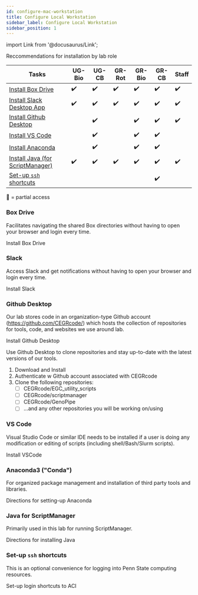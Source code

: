 ```yaml
---
id: configure-mac-workstation
title: Configure Local Workstation
sidebar_label: Configure Local Workstation
sidebar_position: 1
---
```


import Link from '@docusaurus/Link';

Reccommendations for installation by lab role

| Tasks                                                      | UG-Bio | UG-CB | GR-Rot | GR-Bio | GR-CB | Staff |
| ---------------------------------------------------------- | ------ | ----- | ------ | ------ | ----- | ----- |
| [Install Box Drive][box-drive]                             | ✔️      | ✔️     | ✔️      | ✔️      | ✔️     | ✔️     |
| [Install Slack Desktop App][slack]                         | ✔️      | ✔️     | ✔️      | ✔️      | ✔️     | ✔️     |
| [Install Github Desktop][github-desktop]                   |        | ✔️     |        | ✔️      | ✔️     | ✔️     |
| [Install VS Code][vs-code]                                 |        | ✔️     |        | ✔️      | ✔️     |       |
| [Install Anaconda][anaconda3-conda]                               |        | ✔️     |        | ✔️      | ✔️     |       |
| [Install Java (for ScriptManager)][java-for-scriptmanager] | ✔️      | ✔️     | ✔️      | ✔️      | ✔️     | ✔️     |
| [Set-up `ssh` shortcuts][set-up-ssh-shortcuts]             |        |       |        |        | ✔️     |       |

🥥 = partial access

### Box Drive

Facilitates navigating the shared Box directories without having to open your browser and login every time.

<Link
  className="button button--primary"
  href="https://support.box.com/hc/en-us/articles/360043697474-Installing-and-Updating-Box-Drive">
  Install Box Drive
</Link>

### Slack

Access Slack and get notifications without having to open your browser and login every time.

<Link
  className="button button--primary"
  href="https://slack.com/downloads/mac">
  Install Slack
</Link>

### Github Desktop

Our lab stores code in an organization-type Github account (https://github.com/CEGRcode/) which hosts the collection of repositories for tools, code, and websites we use around lab.

<Link
  className="button button--primary"
  href="https://desktop.github.com/">
  Install Github Desktop
</Link>

Use Github Desktop to clone repositories and stay up-to-date with the latest versions of our tools.

1. Download and Install
2. Authenticate w Github account associated with CEGRcode
3. Clone the following repositories:
   - [ ] CEGRcode/EGC_utility_scripts
   - [ ] CEGRcode/scriptmanager
   - [ ] CEGRcode/GenoPipe
   - [ ] ...and any other repositories you will be working on/using

### VS Code

Visual Studio Code or similar IDE needs to be installed if a user is doing any modification or editing of scripts (including shell/Bash/Slurm scripts).

<Link
  className="button button--primary"
  href="https://code.visualstudio.com/">
  Install VSCode
</Link>

### Anaconda3 ("Conda")
For organized package management and installation of third party tools and libraries.

<Link
  className="button button--primary"
  href="./condatutorial">
  Directions for setting-up Anaconda
</Link>

### Java for ScriptManager

Primarily used in this lab for running ScriptManager.

<Link
  className="button button--primary"
  href="https://pughlab.mbg.cornell.edu/scriptmanager-docs/docs/#-dependencies-just-java">
  Directions for installing Java
</Link>

### Set-up `ssh` shortcuts

This is an optional convenience for logging into Penn State computing resources.

<Link
  className="button button--primary"
  href="./configure-aci">
  Set-up login shortcuts to ACI
</Link>

[box-drive]: ./configure-mac-workstation#box-drive
[slack]: ./configure-mac-workstation#slack
[github-desktop]: ./configure-mac-workstation#github-desktop
[vs-code]: ./configure-mac-workstation#vs-code
[anaconda3-conda]: ./configure-mac-workstation#anaconda3-conda
[java-for-scriptmanager]: ./configure-mac-workstation#java-for-scriptmanager
[set-up-ssh-shortcuts]: ./configure-mac-workstation#set-up-ssh-shortcuts
